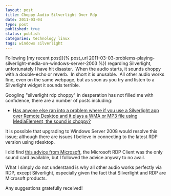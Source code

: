 ```yaml
--- 
layout: post 
title: Choppy Audio Silverlight Over Rdp
date: 2011-03-04
type: post 
published: true 
status: publish
categories: technology linux
tags: windows silverlight
---
```


Following [my recent post]({% post_url 2011-03-03-problems-playing-silverlight-media-on-windows-server-2003 %})
regarding Silverlight, unfortunately I have hit disaster.  When the
audio starts, it sounds choppy with a double-echo or reverb.  In short
it is unusable.  All other audio works fine, even on the same webpage,
but as soon as you try and listen to a Silverlight widget it sounds
terrible.

Googling "silverlight rdp choppy" in desperation has not filled me with
confidence, there are a number of posts including:

  * [Has anyone else ran into a problem where if you use a Silverlight app over Remote Desktop and it plays a WMA or MP3 file using MediaElement, the sound is choppy?](http://forums.silverlight.net/forums/p/94280/303052.aspx)

It is possible that upgrading to Windows Server 2008 would resolve this
issue; although there are issues I believe in connecting to the latest
RDP version using rdesktop.

I did find [this advice from Microsoft](http://social.technet.microsoft.com/Forums/en-US/winserverhyperv/thread/1e7a9764-e220-4693-a4ac-d7f4e811283b),
the Microsoft RDP Client was the only sound card available, but I
followed the advice anyway to no avail.

What I simply do not understand is why all other audio works perfectly
via RDP, except Silverlight, especially given the fact that Silverlight
and RDP are Microsoft products.

Any suggestions gratefully received!

